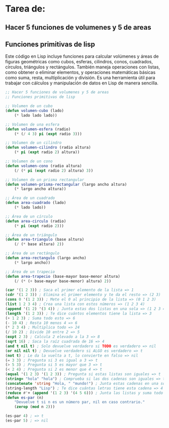 # Tarea de:
## Hacer 5 funciones de volumenes y 5 de areas
## Funciones primitivas de lisp

Este código en Lisp incluye funciones para calcular volúmenes y áreas de figuras geométricas como cubos, esferas, cilindros, conos, cuadrados, círculos, triángulos y rectángulos. También maneja operaciones con listas, como obtener o eliminar elementos, y operaciones matemáticas básicas como suma, resta, multiplicación y división. Es una herramienta útil para trabajar con cálculos y manipulación de datos en Lisp de manera sencilla.


```lisp
;; Hacer 5 funciones de volumenes y 5 de areas
;; Funciones primitivas de lisp

;; Volumen de un cubo
(defun volumen-cubo (lado)
    (* lado lado lado))

;; Volumen de una esfera
(defun volumen-esfera (radio)
    (* (/ 4 3) pi (expt radio 3)))

;; Volumen de un cilindro
(defun volumen-cilindro (radio altura)
    (* pi (expt radio 2) altura))

;; Volumen de un cono
(defun volumen-cono (radio altura)
    (/ (* pi (expt radio 2) altura) 3))

;; Volumen de un prisma rectangular
(defun volumen-prisma-rectangular (largo ancho altura)
    (* largo ancho altura))

;; Área de un cuadrado
(defun area-cuadrado (lado)
    (* lado lado))

;; Área de un círculo
(defun area-circulo (radio)
    (* pi (expt radio 2)))

;; Área de un triángulo
(defun area-triangulo (base altura)
    (/ (* base altura) 2))

;; Área de un rectángulo
(defun area-rectangulo (largo ancho)
    (* largo ancho))

;; Área de un trapecio
(defun area-trapecio (base-mayor base-menor altura)
    (/ (* (+ base-mayor base-menor) altura) 2))

(car '(1 2 3)) ; Saca el primer elemento de la lista => 1
(cdr '(1 2 3)) ; Elimina el primer elemento y te da el resto => (2 3)
(cons 0 '(1 2 3)) ; Mete el 0 al principio de la lista => (0 1 2 3)
(list 1 2 3 4) ; Crea una lista con estos números => (1 2 3 4)
(append '(1 2) '(3 4)) ; Junta estas dos listas en una sola => (1 2 3 4)
(length '(1 2 3)) ; Te dice cuántos elementos tiene la lista => 3
(+ 1 2 3) ; Suma todo esto => 6
(- 10 4) ; Resta 10 menos 4 => 6
(* 2 3 4) ; Multiplica todo => 24
(/ 10 2) ; Divide 10 entre 2 => 5
(expt 2 3) ; Calcula 2 elevado a la 3 => 8
(sqrt 16) ; Saca la raíz cuadrada de 16 => 4
(and t nil t) ; Solo devuelve verdadero si TODO es verdadero => nil
(or nil nil t) ; Devuelve verdadero si ALGO es verdadero => t
(not t) ; Le da la vuelta a t, lo convierte en falso => nil
(= 3 3) ; Pregunta si 3 es igual a 3 => t
(> 5 3) ; Pregunta si 5 es mayor que 3 => t
(< 2 4) ; Pregunta si 2 es menor que 4 => t
(equal '(1 2 3) '(1 2 3)) ; Pregunta si estas listas son iguales => t
(string= "hola" "hola") ; Comprueba si las dos cadenas son iguales => t
(concatenate 'string "Hola, " "mundo!") ; Junta estas cadenas en una sola => "Hola, mundo!"
(string-length "Lisp") ; Te dice cuántas letras tiene esta cadena => 4
(reduce #'+ (append '(1 2 3) '(4 5 6))) ; Junta las listas y suma todo => 21
(defun es-par (n)
    "Devuelve t si n es un número par, nil en caso contrario."
    (zerop (mod n 2)))

(es-par 4) ; => t
(es-par 5) ; => nil

```




